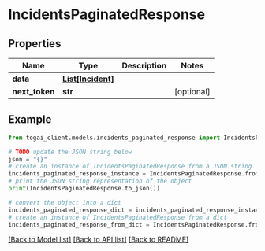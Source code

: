 # IncidentsPaginatedResponse


## Properties

Name | Type | Description | Notes
------------ | ------------- | ------------- | -------------
**data** | [**List[Incident]**](Incident.md) |  | 
**next_token** | **str** |  | [optional] 

## Example

```python
from togai_client.models.incidents_paginated_response import IncidentsPaginatedResponse

# TODO update the JSON string below
json = "{}"
# create an instance of IncidentsPaginatedResponse from a JSON string
incidents_paginated_response_instance = IncidentsPaginatedResponse.from_json(json)
# print the JSON string representation of the object
print(IncidentsPaginatedResponse.to_json())

# convert the object into a dict
incidents_paginated_response_dict = incidents_paginated_response_instance.to_dict()
# create an instance of IncidentsPaginatedResponse from a dict
incidents_paginated_response_from_dict = IncidentsPaginatedResponse.from_dict(incidents_paginated_response_dict)
```
[[Back to Model list]](../README.md#documentation-for-models) [[Back to API list]](../README.md#documentation-for-api-endpoints) [[Back to README]](../README.md)


